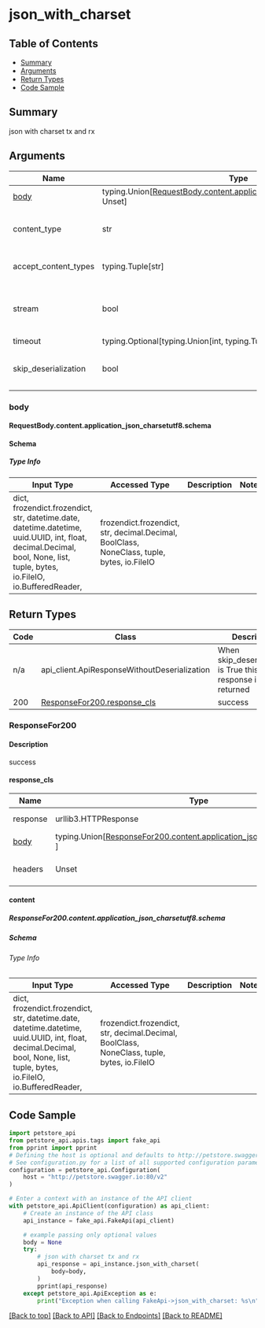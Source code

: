 <a name="top"></a>
# **json_with_charset**
<a name="json_with_charset"></a>

## Table of Contents
- [Summary](#summary)
- [Arguments](#arguments)
- [Return Types](#return-types)
- [Code Sample](#code-sample)

## Summary
json with charset tx and rx

## Arguments

Name | Type | Description  | Notes
------------- | ------------- | ------------- | -------------
[body](#request_body) | typing.Union[[RequestBody.content.application_json_charsetutf8.schema](#request_body_request_bodycontentapplication_json_charsetutf8schema), Unset] | optional, default is unset |
content_type | str | optional, default is 'application/json; charset&#x3D;utf-8' | Selects the schema and serialization of the request body
accept_content_types | typing.Tuple[str] | default is ("application/json; charset=utf-8", ) | Tells the server the content type(s) that are accepted by the client
stream | bool | default is False | if True then the response.content will be streamed and loaded from a file like object. When downloading a file, set this to True to force the code to deserialize the content to a FileSchema file
timeout | typing.Optional[typing.Union[int, typing.Tuple]] | default is None | the timeout used by the rest client
skip_deserialization | bool | default is False | when True, headers and body will be unset and an instance of api_client.ApiResponseWithoutDeserialization will be returned

### <a id="request_body" >body</a>
#### <a id="request_body_request_bodycontentapplication_json_charsetutf8schema" >RequestBody.content.application_json_charsetutf8.schema</a>
#### Schema

##### Type Info
Input Type | Accessed Type | Description | Notes
------------ | ------------- | ------------- | -------------
dict, frozendict.frozendict, str, datetime.date, datetime.datetime, uuid.UUID, int, float, decimal.Decimal, bool, None, list, tuple, bytes, io.FileIO, io.BufferedReader,  | frozendict.frozendict, str, decimal.Decimal, BoolClass, NoneClass, tuple, bytes, io.FileIO |  |

## Return Types

Code | Class | Description
------------- | ------------- | -------------
n/a | api_client.ApiResponseWithoutDeserialization | When skip_deserialization is True this response is returned
200 | [ResponseFor200.response_cls](#response_200response_cls) | success

### <a id="response_200" >ResponseFor200</a>

#### <a id="response_200description" >Description</a>
success

#### <a id="response_200response_cls" >response_cls</a>
Name | Type | Description  | Notes
------------- | ------------- | ------------- | -------------
response | urllib3.HTTPResponse | Raw response |
[body](#response_200content) | typing.Union[[ResponseFor200.content.application_json_charsetutf8.schema](#response_200contentapplication_json_charsetutf8schema), ] |  |
headers | Unset | headers were not defined |

#### <a id="response_200content" >content</a>

##### <a id="response_200contentapplication_json_charsetutf8schema" >ResponseFor200.content.application_json_charsetutf8.schema</a>
##### Schema

###### Type Info
Input Type | Accessed Type | Description | Notes
------------ | ------------- | ------------- | -------------
dict, frozendict.frozendict, str, datetime.date, datetime.datetime, uuid.UUID, int, float, decimal.Decimal, bool, None, list, tuple, bytes, io.FileIO, io.BufferedReader,  | frozendict.frozendict, str, decimal.Decimal, BoolClass, NoneClass, tuple, bytes, io.FileIO |  |

## Code Sample

```python
import petstore_api
from petstore_api.apis.tags import fake_api
from pprint import pprint
# Defining the host is optional and defaults to http://petstore.swagger.io:80/v2
# See configuration.py for a list of all supported configuration parameters.
configuration = petstore_api.Configuration(
    host = "http://petstore.swagger.io:80/v2"
)

# Enter a context with an instance of the API client
with petstore_api.ApiClient(configuration) as api_client:
    # Create an instance of the API class
    api_instance = fake_api.FakeApi(api_client)

    # example passing only optional values
    body = None
    try:
        # json with charset tx and rx
        api_response = api_instance.json_with_charset(
            body=body,
        )
        pprint(api_response)
    except petstore_api.ApiException as e:
        print("Exception when calling FakeApi->json_with_charset: %s\n" % e)
```

[[Back to top]](#top) [[Back to API]](../FakeApi.md) [[Back to Endpoints]](../../../../README.md#Endpoints) [[Back to README]](../../../../README.md)
